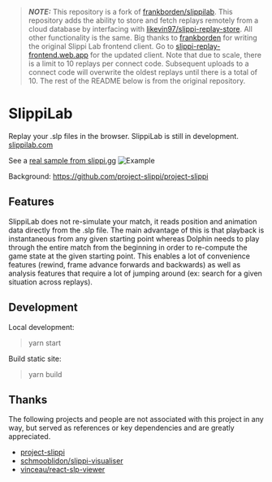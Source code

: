 > **_NOTE:_** This repository is a fork of [frankborden/slippilab](https://github.com/frankborden/slippilab). This repository adds the ability to store and fetch replays remotely from a cloud database by interfacing with [likevin97/slippi-replay-store](https://github.com/likevin97/slippi-replay-store). All other functionality is the same. Big thanks to [frankborden](https://github.com/frankborden) for writing the original Slippi Lab frontend client. Go to [slippi-replay-frontend.web.app](https://slippi-replay-frontend.web.app/) for the updated client. Note that due to scale, there is a limit to 10 replays per connect code. Subsequent uploads to a connect code will overwrite the oldest replays until there is a total of 10. The rest of the README below is from the original repository.

# SlippiLab

Replay your .slp files in the browser. SlippiLab is still in development.
[slippilab.com](https://www.slippilab.com)

See a [real sample from slippi.gg](<https://www.slippilab.com/?replayUrl=https://storage.googleapis.com/slippi.appspot.com/replays/115097/NA%20Final%20Bracket-201122_2005_Fox_vs_Falco_(PS).slp>)
![Example](screenshot.png)

Background: https://github.com/project-slippi/project-slippi

## Features

SlippiLab does not re-simulate your match, it reads position and animation data directly from the .slp file. The main advantage of this is that playback is instantaneous from any given starting point whereas Dolphin needs to play through the entire match from the beginning in order to re-compute the game state at the given starting point. This enables a lot of convenience features (rewind, frame advance forwards and backwards) as well as analysis features that require a lot of jumping around (ex: search for a given situation across replays).

## Development

Local development:

> yarn start

Build static site:

> yarn build

## Thanks

The following projects and people are not associated with this project in any way, but served as references or key dependencies and are greatly appreciated.

- [project-slippi](https://github.com/project-slippi)
- [schmooblidon/slippi-visualiser](https://github.com/schmooblidon/slippi-visualiser)
- [vinceau/react-slp-viewer](https://github.com/vinceau/react-slp-viewer)
